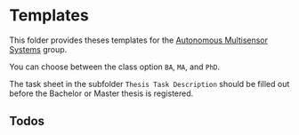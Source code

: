# Templates

This folder provides theses templates for the [Autonomous Multisensor Systems](https://ams.ovgu.de) group.

You can choose between the class option `BA`, `MA`, and `PhD`.

The task sheet in the subfolder `Thesis Task Description` should be filled out before the Bachelor or Master thesis is registered. 

## Todos


